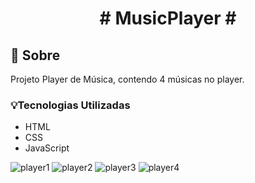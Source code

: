<div align="center">
  <h1># MusicPlayer #</h1>
</div>

## 📕 Sobre 
  Projeto Player de Música, contendo 4 músicas no player.
  
  ### 💡Tecnologias Utilizadas
- HTML
- CSS
- JavaScript

![player1](https://user-images.githubusercontent.com/54481998/170893237-6e63b569-9be0-4dd4-9cb0-b675db61a4c9.PNG)
![player2](https://user-images.githubusercontent.com/54481998/170893239-5e1ecc6d-4e8a-4e9f-8620-b28fe2e41c33.PNG)
![player3](https://user-images.githubusercontent.com/54481998/170893243-2fcac3cb-54ca-4ee5-b0a5-d0e099565517.PNG)
![player4](https://user-images.githubusercontent.com/54481998/170893248-e3399faf-b9ce-429a-82c1-6b8210224c7c.PNG)
